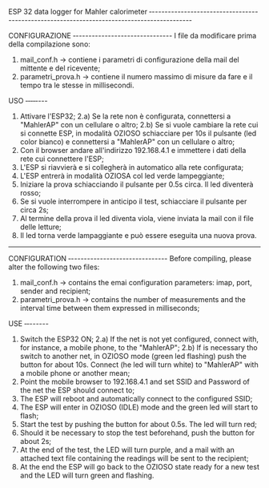 ESP 32 data logger for Mahler calorimeter
‐------------------------------------------------------------------------------------------

CONFIGURAZIONE
‐------------------------------
I file da modificare prima della compilazione sono:
1) mail_conf.h -> contiene i parametri di configurazione della mail del mittente e del ricevente;
2) parametri_prova.h    -> contiene il numero massimo di misure da fare e il tempo tra le stesse in millisecondi.

USO
‐‐‐‐‐---
1) Attivare l'ESP32;
2.a) Se la rete non è configurata, connettersi a "MahlerAP" con un cellulare o altro;
2.b) Se si vuole cambiare la rete cui si connette ESP, in modalità OZIOSO schiacciare per 10s il pulsante
(led color bianco) e connettersi a "MahlerAP" con un cellulare o altro;
3) Con il browser andare all'indirizzo 192.168.4.1 e immettere i dati della rete cui connettere l'ESP;
4) L'ESP si riavvierà e si collegherà in automatico alla rete configurata;
5) L'ESP entrerà in modalità OZIOSA col led verde lampeggiante;
6) Iniziare la prova schiacciando il pulsante per 0.5s circa. Il led diventerà rosso;
7) Se si vuole interrompere in anticipo il test, schiacciare il pulsante per circa 2s;
8) Al termine della prova il led diventa viola, viene inviata la mail con il file delle letture;
9) Il led torna verde lampaggiante e può essere eseguita una nuova prova.

********************************************************************************************************

CONFIGURATION
‐------------------------------
Before compiling, please alter the following two files:
1) mail_conf.h -> contains the emai configuration parameters: imap, port, sender and recipient;
2) parametri_prova.h -> contains the number of measurements and the interval time between them expressed in milliseconds;

USE
‐‐------
1) Switch the ESP32 ON;
2.a) If the net is not yet configured, connect with, for instance, a mobile phone, to the "MahlerAP";
2.b) If is necessary tho switch to another net, in OZIOSO mode (green led flashing) push the button for about 10s. Connect (he led will turn white)
to "MahlerAP" with a mobile phone or another mean;
3) Point the mobile browser to 192.168.4.1 and set SSID and Password of the net the ESP should connect to;
4) The ESP will reboot and automatically connect to the configured SSID;
5) The ESP will enter in OZIOSO (IDLE) mode and the green led will start to flash;
6) Start the test by pushing the button for about 0.5s. The led will turn red;
7) Should it be necessary to stop the test beforehand, push the button for about 2s;
8) At the end of the test, the LED will turn purple, and a mail with an attached text file containing the readings will be sent to the recipient;
9) At the end the ESP will go back to the OZIOSO state ready for a new test and the LED will turn green and flashing.
